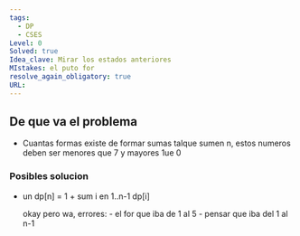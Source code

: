 ```yaml
---
tags:
  - DP
  - CSES
Level: 0
Solved: true
Idea_clave: Mirar los estados anteriores
MIstakes: el puto for
resolve_again_obligatory: true
URL: 
---
```


## De que va el problema

- Cuantas formas existe de formar sumas talque sumen n, estos numeros deben ser menores que 7 y mayores 1ue 0

### Posibles solucion

- un dp[n] = 1 + sum i en 1..n-1 dp[i] 

    okay
    pero wa,
    errores:
      -  el for que iba de 1 al 5
      -  pensar que iba del 1 al n-1
